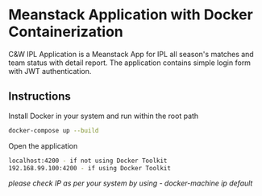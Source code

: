 # Meanstack Application with Docker Containerization

C&W IPL Application is a Meanstack App for IPL all season's matches and team status with detail report. The application contains simple login form with JWT authentication.

## Instructions

Install Docker in your system and run within the root path

```bash
docker-compose up --build
```

Open the application 

```bash
localhost:4200 - if not using Docker Toolkit
192.168.99.100:4200 - if using Docker Toolkit
```

*please check IP as per your system by using - docker-machine ip default* 


